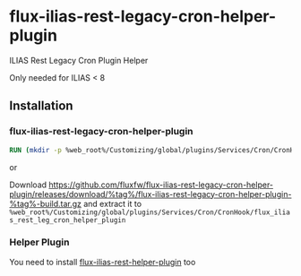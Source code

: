 # flux-ilias-rest-legacy-cron-helper-plugin

ILIAS Rest Legacy Cron Plugin Helper

Only needed for ILIAS < 8

## Installation

### flux-ilias-rest-legacy-cron-helper-plugin

```dockerfile
RUN (mkdir -p %web_root%/Customizing/global/plugins/Services/Cron/CronHook/flux_ilias_rest_leg_cron_helper_plugin && cd %web_root%/Customizing/global/plugins/Services/Cron/CronHook/flux_ilias_rest_leg_cron_helper_plugin && wget -O - https://github.com/fluxfw/flux-ilias-rest-legacy-cron-helper-plugin/releases/download/%tag%/flux-ilias-rest-legacy-cron-helper-plugin-%tag%-build.tar.gz | tar -xz --strip-components=1)
```

or

Download https://github.com/fluxfw/flux-ilias-rest-legacy-cron-helper-plugin/releases/download/%tag%/flux-ilias-rest-legacy-cron-helper-plugin-%tag%-build.tar.gz and extract it to `%web_root%/Customizing/global/plugins/Services/Cron/CronHook/flux_ilias_rest_leg_cron_helper_plugin`

### Helper Plugin

You need to install [flux-ilias-rest-helper-plugin](https://github.com/fluxfw/flux-ilias-rest-helper-plugin) too
